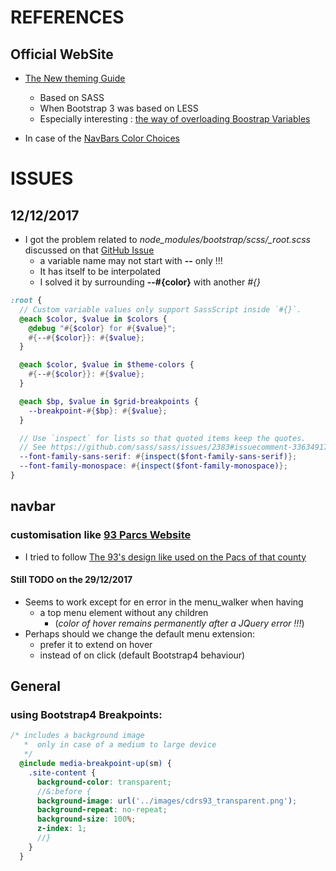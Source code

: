 # REFERENCES

## Official WebSite

* [The New theming Guide](http://getbootstrap.com/docs/4.0/getting-started/theming/)
  * Based on SASS
  * When Bootstrap 3 was based on LESS
  * Especially interesting : [the way of overloading Boostrap Variables](http://getbootstrap.com/docs/4.0/getting-started/theming/#variable-defaults)

* In case of the [NavBars Color Choices](http://getbootstrap.com/docs/4.0/components/navbar/#color-schemes) 

# ISSUES

## 12/12/2017

* I got the problem related to *node_modules/bootstrap/scss/_root.scss* discussed on that [GitHub Issue](https://github.com/twbs/bootstrap/issues/24549) 
  * a variable name may not start with __--__ only !!! 
  * It has itself to be interpolated 
  * I solved it by surrounding __--#{color}__  with another _#{}_

```scss
:root {
  // Custom variable values only support SassScript inside `#{}`.
  @each $color, $value in $colors {
    @debug "#{$color} for #{$value}";
    #{--#{$color}}: #{$value};
  }

  @each $color, $value in $theme-colors {
    #{--#{$color}}: #{$value};
  }

  @each $bp, $value in $grid-breakpoints {
    --breakpoint-#{$bp}: #{$value};
  }

  // Use `inspect` for lists so that quoted items keep the quotes.
  // See https://github.com/sass/sass/issues/2383#issuecomment-336349172
  --font-family-sans-serif: #{inspect($font-family-sans-serif)};
  --font-family-monospace: #{inspect($font-family-monospace)};
}
```

## navbar

### customisation like [93 Parcs Website](http://parcsinfo.seine-saint-denis.fr/)

* I tried to follow [The 93's design like used on the Pacs of that county](http://parcsinfo.seine-saint-denis.fr/)

#### Still TODO on the 29/12/2017

* Seems to work except for en error in the menu_walker when having 
  * a top menu element without any children
    * (_color of hover remains permanently after a JQuery error !!!_) 
* Perhaps should we change the default menu extension:
  * prefer it to extend on hover
  * instead of on click (default Bootstrap4 behaviour)
  
## General

### using Bootstrap4 Breakpoints:

```scss
/* includes a background image
   *  only in case of a medium to large device
   */
  @include media-breakpoint-up(sm) {
    .site-content {
      background-color: transparent;
      //&:before {
      background-image: url('../images/cdrs93_transparent.png');
      background-repeat: no-repeat;
      background-size: 100%;
      z-index: 1;
      //}
    }
  }
```



